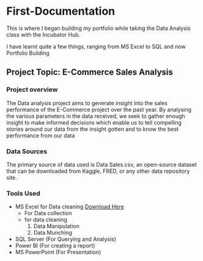 # First-Documentation

This is where I began building my portfolio while taking the Data Analysis class with the Incubator Hub.

I have learnt quite a few things, ranging from MS Excel to SQL and now Portfolio Building

## Project Topic: E-Commerce Sales Analysis

### Project overview
The Data analysis project aims to generate insight into the sales performance of the E-Commerce project over the past year. By analysing the various parameters in the data received, we seek to gather enough insight to make informed decisions which enable us to tell compelling stories around our data from the insight gotten and to know the best performance from our data

### Data Sources
The primary source of data used is Data Sales.csv, an open-source dataset that can be downloaded from Kaggle, FRED, or any other data repository site.

### Tools Used
- MS Excel for Data cleaning [Download Here](https://www.microsoft.com)
  - For Data collection
  - for data cleaning
    1. Data Manipulation
    2. Data Munching
- SQL Server (For Querying and Analysis)
- Power BI (For creating a report)
- MS PowerPoint (For Presentation)


